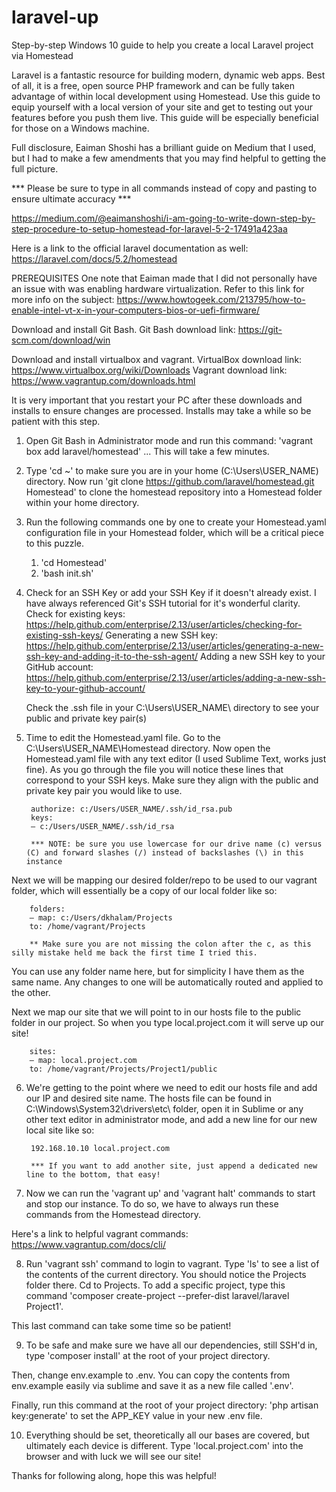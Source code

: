 # laravel-up
Step-by-step Windows 10 guide to help you create a local Laravel project via Homestead

Laravel is a fantastic resource for building modern, dynamic web apps. Best of all, it is a free, open source PHP framework and can be fully taken advantage of within local development using Homestead. Use this guide to equip yourself with a local version of your site and get to testing out your features before you push them live. This guide will be especially beneficial for those on a Windows machine. 

Full disclosure, Eaiman Shoshi has a brilliant guide on Medium that I used, but I had to make a few amendments that you may find helpful to getting the full picture.

*** Please be sure to type in all commands instead of copy and pasting to ensure ultimate accuracy ***

https://medium.com/@eaimanshoshi/i-am-going-to-write-down-step-by-step-procedure-to-setup-homestead-for-laravel-5-2-17491a423aa

Here is a link to the official laravel documentation as well: https://laravel.com/docs/5.2/homestead

PREREQUISITES
One note that Eaiman made that I did not personally have an issue with was enabling hardware virtualization. Refer to this link for more info on the subject: https://www.howtogeek.com/213795/how-to-enable-intel-vt-x-in-your-computers-bios-or-uefi-firmware/

Download and install Git Bash.
Git Bash download link: https://git-scm.com/download/win

Download and install virtualbox and vagrant. 
VirtualBox download link: https://www.virtualbox.org/wiki/Downloads
Vagrant download link: https://www.vagrantup.com/downloads.html

It is very important that you restart your PC after these downloads and installs to ensure changes are processed. Installs may take a while so be patient with this step. 

1) Open Git Bash in Administrator mode and run this command: 'vagrant box add laravel/homestead' ... This will take a few minutes. 

2) Type 'cd ~' to make sure you are in your home (C:\Users\USER_NAME) directory. Now run 'git clone https://github.com/laravel/homestead.git Homestead' to clone the homestead repository into a Homestead folder within your home directory. 

3) Run the following commands one by one to create your Homestead.yaml configuration file in your Homestead folder, which will be a critical piece to this puzzle. 
    1. 'cd Homestead'
    2. 'bash init.sh'

4) Check for an SSH Key or add your SSH Key if it doesn't already exist. I have always referenced Git's SSH tutorial for it's wonderful clarity. 
    Check for existing keys: https://help.github.com/enterprise/2.13/user/articles/checking-for-existing-ssh-keys/
    Generating a new SSH key: https://help.github.com/enterprise/2.13/user/articles/generating-a-new-ssh-key-and-adding-it-to-the-ssh-agent/
    Adding a new SSH key to your GitHub account: https://help.github.com/enterprise/2.13/user/articles/adding-a-new-ssh-key-to-your-github-account/
    
    Check the .ssh file in your C:\Users\USER_NAME\ directory to see your public and private key pair(s)

5) Time to edit the Homestead.yaml file. Go to the C:\Users\USER_NAME\Homestead directory. Now open the Homestead.yaml file with any text editor (I used Sublime Text, works just fine). As you go through the file you will notice these lines that correspond to your SSH keys. Make sure they align with the public and private key pair you would like to use. 
        
        authorize: c:/Users/USER_NAME/.ssh/id_rsa.pub
        keys:
        — c:/Users/USER_NAME/.ssh/id_rsa
        
        *** NOTE: be sure you use lowercase for our drive name (c) versus (C) and forward slashes (/) instead of backslashes (\) in this           instance
        
Next we will be mapping our desired folder/repo to be used to our vagrant folder, which will essentially be a copy of our local folder like so: 

        folders:
        — map: c:/Users/dkhalam/Projects
        to: /home/vagrant/Projects
        
        ** Make sure you are not missing the colon after the c, as this silly mistake held me back the first time I tried this. 
        
You can use any folder name here, but for simplicity I have them as the same name. Any changes to one will be automatically routed and applied to the other. 

Next we map our site that we will point to in our hosts file to the public folder in our project. So when you type local.project.com it will serve up our site!

        sites:
        — map: local.project.com
        to: /home/vagrant/Projects/Project1/public


6) We're getting to the point where we need to edit our hosts file and add our IP and desired site name. The hosts file can be found in C:\Windows\System32\drivers\etc\ folder, open it in Sublime or any other text editor in administrator mode, and add a new line for our new local site like so:
        
        192.168.10.10 local.project.com
        
        *** If you want to add another site, just append a dedicated new line to the bottom, that easy!

7) Now we can run the 'vagrant up' and 'vagrant halt' commands to start and stop our instance. To do so, we have to always run these commands from the Homestead directory. 

Here's a link to helpful vagrant commands: https://www.vagrantup.com/docs/cli/

8) Run 'vagrant ssh' command to login to vagrant. Type 'ls' to see a list of the contents of the current directory. You should notice the Projects folder there. Cd to Projects. To add a specific project, type this command 'composer create-project --prefer-dist laravel/laravel Project1'.

This last command can take some time so be patient!

9) To be safe and make sure we have all our dependencies, still SSH'd in, type 'composer install' at the root of your project directory. 

Then, change env.example to .env. You can copy the contents from env.example easily via sublime and save it as a new file called '.env'. 

Finally, run this command at the root of your project directory: 'php artisan key:generate' to set the APP_KEY value in your new .env file.

10) Everything should be set, theoretically all our bases are covered, but ultimately each device is different. Type 'local.project.com' into the browser and with luck we will see our site!

Thanks for following along, hope this was helpful!



